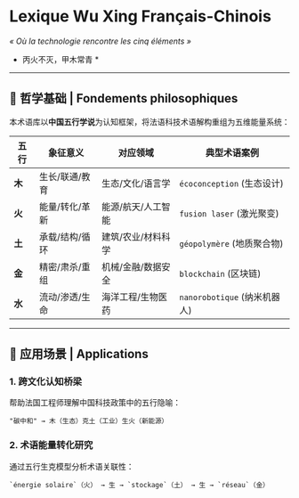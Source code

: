 # Lexique Wu Xing Français-Chinois  
*« Où la technologie rencontre les cinq éléments »*  
* 丙火不灭，甲木常青 *
  
---

## 🌱 哲学基础 | Fondements philosophiques  
本术语库以**中国五行学说**为认知框架，将法语科技术语解构重组为五维能量系统：  

| 五行   | 象征意义                   | 对应领域                  | 典型术语案例                    |  
|--------|---------------------------|--------------------------|-------------------------------|  
| **木** | 生长/联通/教育             | 生态/文化/语言学         | `écoconception` (生态设计)     |  
| **火** | 能量/转化/革新             | 能源/航天/人工智能       | `fusion laser` (激光聚变)      |  
| **土** | 承载/结构/循环             | 建筑/农业/材料科学       | `géopolymère` (地质聚合物)     |  
| **金** | 精密/肃杀/重组             | 机械/金融/数据安全       | `blockchain` (区块链)          |  
| **水** | 流动/渗透/生命              | 海洋工程/生物医药        | `nanorobotique` (纳米机器人)   |  

---

## 🎯 应用场景 | Applications  
### 1. 跨文化认知桥梁  
帮助法国工程师理解中国科技政策中的五行隐喻：  
```  
"碳中和" → 木（生态）克土（工业）生火（新能源）  
```  
### 2. 术语能量转化研究  
通过五行生克模型分析术语关联性：  
```  
`énergie solaire`（火） → 生 → `stockage`（土） → 生 → `réseau`（金）  
